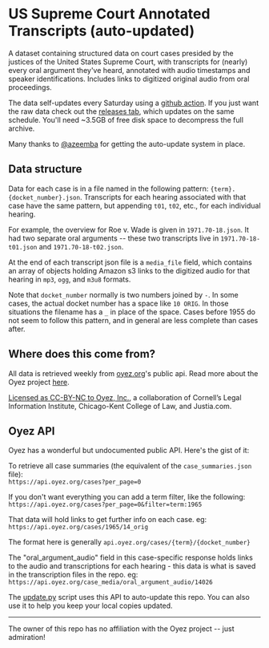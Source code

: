 # US Supreme Court Annotated Transcripts (auto-updated)

A dataset containing structured data on court cases presided by the justices of the United States Supreme Court, with transcripts for (nearly) every oral argument they've heard, annotated with audio timestamps and speaker identifications.
Includes links to digitized original audio from oral proceedings.

The data self-updates every Saturday using a [github action](https://github.com/walkerdb/supreme_court_transcripts/blob/master/.github/workflows/auto-update.yml). 
If you just want the raw data check out the [releases tab](https://github.com/walkerdb/supreme_court_transcripts/releases), 
which updates on the same schedule. You'll need ~3.5GB of free disk space to decompress the full archive. 

Many thanks to [@azeemba](https://github.com/azeemba) for getting the auto-update system in place.

## Data structure

Data for each case is in a file named in the following pattern: `{term}.{docket_number}.json`.
Transcripts for each hearing associated with that case have the same pattern, but appending `t01`, `t02`, etc.,
for each individual hearing.

For example, the overview for Roe v. Wade is given in `1971.70-18.json`. It had two separate oral arguments --
these two transcripts live in `1971.70-18-t01.json` and `1971.70-18-t02.json`.

At the end of each transcript json file is a `media_file` field, which contains an array of objects holding
Amazon s3 links to the digitized audio for that hearing in `mp3`, `ogg`, and `m3u8` formats.

Note that `docket_number` normally is two numbers joined by `-`. In some cases, the actual docket number has a space
like `10 ORIG`. In those situations the filename has a `_` in place of the space. Cases before 1955 do not seem 
to follow this pattern, and in general are less complete than cases after.

## Where does this come from?

All data is retrieved weekly from [oyez.org](https://www.oyez.org)'s public api. Read more about the Oyez project [here](https://www.oyez.org/about).

[Licensed as CC-BY-NC to Oyez, Inc.](https://www.oyez.org/license), a collaboration of Cornell’s Legal Information Institute, Chicago-Kent College of Law, and Justia.com.

## Oyez API

Oyez has a wonderful but undocumented public API. Here's the gist of it:

To retrieve all case summaries (the equivalent of the `case_summaries.json` file):  
`https://api.oyez.org/cases?per_page=0`

If you don't want everything you can add a term filter, like the following:  
`https://api.oyez.org/cases?per_page=0&filter=term:1965`

That data will hold links to get further info on each case. eg:  
`https://api.oyez.org/cases/1965/14_orig`

The format here is generally `api.oyez.org/cases/{term}/{docket_number}`

The "oral_argument_audio" field in this case-specific response holds links to the audio and transcriptions for each hearing - this data is what is saved in the transcription files in the repo. eg:  
`https://api.oyez.org/case_media/oral_argument_audio/14026`

The [update.py](./update.py) script uses this API to auto-update this repo.
You can also use it to help you keep your local copies updated.

-----------------------

The owner of this repo has no affiliation with the Oyez project -- just admiration!
